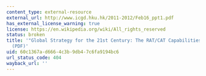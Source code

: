```yaml
---
content_type: external-resource
external_url: http://www.icgd.hku.hk/2011-2012/Feb16_ppt1.pdf
has_external_license_warning: true
license: https://en.wikipedia.org/wiki/All_rights_reserved
status: broken
title: '"Global Strategy for the 21st Century: The RAT/CAT Capabilities Perspective."
  (PDF)'
uid: 60c1367a-d666-4c3b-9db4-7c6fa9194bc6
url_status_code: 404
wayback_url: ''
---
```

